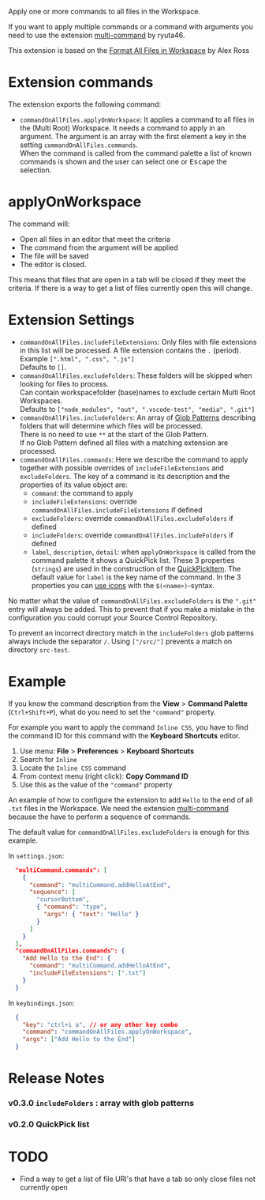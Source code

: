 Apply one or more commands to all files in the Workspace.

If you want to apply multiple commands or a command with arguments you need to use
the extension [multi-command](https://marketplace.visualstudio.com/items?itemName=ryuta46.multi-command) by ryuta46.

This extension is based on the [Format All Files in Workspace](https://marketplace.visualstudio.com/items?itemName=alexr00.formatallfilesinworkspace) by Alex Ross

# Extension commands

The extension exports the following command:

* `commandOnAllFiles.applyOnWorkspace`: It applies a command to all files in the (Multi Root) Workspace. It needs a command to apply in an argument. The argument is an array with the first element a key in the setting `commandOnAllFiles.commands`.<br/>When the command is called from the command palette a list of known commands is shown and the user can select one or <kbd>Escape</kbd> the selection.

# applyOnWorkspace

The command will:
* Open all files in an editor that meet the criteria
* The command from the argument will be applied
* The file will be saved
* The editor is closed.

This means that files that are open in a tab will be closed if they meet the criteria. If there is a way to get a list of files currently open this will change.

# Extension Settings

* `commandOnAllFiles.includeFileExtensions`: Only files with file extensions in this list will be processed. A file extension contains the `.` (period). Example `[".html", ".css", ".js"]`<br/>Defaults to `[]`.
* `commandOnAllFiles.excludeFolders`: These folders will be skipped when looking for files to process.<br/>Can contain workspacefolder (base)names to exclude certain Multi Root Workspaces.<br/>Defaults to `["node_modules", "out", ".vscode-test", "media", ".git"]`
* `commandOnAllFiles.includeFolders`: An array of [Glob Patterns](https://code.visualstudio.com/api/references/vscode-api#GlobPattern) describing folders that will determine which files will be processed.<br/>There is no need to use `**` at the start of the Glob Pattern.<br/>If no Glob Pattern defined all files with a matching extension are processed.
* `commandOnAllFiles.commands`: Here we describe the command to apply together with possible overrides of `includeFileExtensions` and `excludeFolders`. The key of a command is its description and the properties of its value object are:
    * `command`: the command to apply
    * `includeFileExtensions`: override `commandOnAllFiles.includeFileExtensions` if defined
    * `excludeFolders`: override `commandOnAllFiles.excludeFolders` if defined
    * `includeFolders`: override `commandOnAllFiles.includeFolders` if defined
    * `label`, `description`, `detail`: when `applyOnWorkspace` is called from the command palette it shows a QuickPick list. These 3 properties (`strings`) are used in the construction of the [QuickPickItem](https://code.visualstudio.com/api/references/vscode-api#QuickPickItem). The default value for `label` is the key name of the command. In the 3 properties you can [use icons](https://microsoft.github.io/vscode-codicons/dist/codicon.html) with the `$(<name>)`-syntax.

No matter what the value of `commandOnAllFiles.excludeFolders` is the `".git"` entry will always be added. This to prevent that if you make a mistake in the configuration you could corrupt your Source Control Repository.

To prevent an incorrect directory match in the `includeFolders` glob patterns always include the separator `/`. Using `["/src/"]` prevents a match on directory `src-test`.

# Example

If you know the command description from the **View** > **Command Palette** (`Ctrl+Shift+P`), what do you need to set the `"command"` property.

For example you want to apply the command `Inline CSS`, you have to find the command ID for this command with the **Keyboard Shortcuts** editor.

1. Use menu: **File** > **Preferences** > **Keyboard Shortcuts**
1. Search for `Inline`
1. Locate the `Inline CSS` command
1. From context menu (right click): **Copy Command ID**
1. Use this as the value of the `"command"` property

An example of how to configure the extension to add `Hello` to the end of all `.txt` files in the Workspace. We need the extension [multi-command](https://marketplace.visualstudio.com/items?itemName=ryuta46.multi-command) because the have to perform a sequence of commands.

The default value for `commandOnAllFiles.excludeFolders` is enough for this example.

In `settings.json`:

``` json
  "multiCommand.commands": [
    {
      "command": "multiCommand.addHelloAtEnd",
      "sequence": [
        "cursorBottom",
        { "command": "type",
          "args": { "text": "Hello" }
        }
      ]
    }
  ],
  "commandOnAllFiles.commands": {
    "Add Hello to the End": {
      "command": "multiCommand.addHelloAtEnd",
      "includeFileExtensions": [".txt"]
    }
  }
```

In `keybindings.json`:

``` json
  {
    "key": "ctrl+i a", // or any other key combo
    "command": "commandOnAllFiles.applyOnWorkspace",
    "args": ["Add Hello to the End"]
  }
```

# Release Notes

### v0.3.0 `includeFolders` : array with glob patterns
### v0.2.0 QuickPick list

# TODO

* Find a way to get a list of file URI's that have a tab so only close files not currently open
